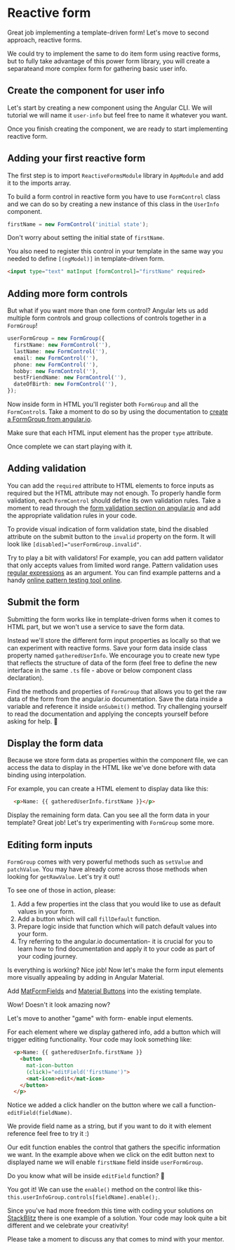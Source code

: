 # Reactive form

Great job implementing a template-driven form! Let's move to second approach, reactive forms.

We could try to implement the same to do item form using reactive forms, but to fully take advantage of this power form library, you will create a separateand more complex form for gathering basic user info.

## Create the component for user info

Let's start by creating a new component using the Angular CLI. We will tutorial we will name it `user-info` but feel free to name it whatever you want.

Once you finish creating the component, we are ready to start implementing reactive form.

## Adding your first reactive form

The first step is to import `ReactiveFormsModule` library in `AppModule` and add it to the imports array.

To build a form control in reactive form you have to use `FormControl` class and we can do so by creating a new instance of this class in the `UserInfo` component.

```typescript
firstName = new FormControl('initial state');
```

Don't worry about setting the initial state of `firstName`.

 You also need to register this control in your template in the same way you needed to define `[(ngModel)]` in template-driven form.
 
```html
<input type="text" matInput [formControl]="firstName" required>
```

## Adding more form controls

But what if you want more than one form control?
Angular lets us add multiple form controls and group collections of controls together in a `FormGroup`!

```ts
userFormGroup = new FormGroup({
  firstName: new FormControl(''),
  lastName: new FormControl(''),
  email: new FormControl(''),
  phone: new FormControl(''),
  hobby: new FormControl(''),
  bestFriendName: new FormControl(''),
  dateOfBirth: new FormControl(''),
});
```

Now inside form in HTML you'll register both `FormGroup` and all the `FormControl`s. Take a moment to do so by using the documentation to [create a FormGroup from angular.io](https://angular.io/guide/reactive-forms#step-1-creating-a-formgroup-instance).

Make sure that each HTML input element has the proper `type` attribute.

Once complete we can start playing with it.

## Adding validation

You can add the `required` attribute to HTML elements to force inputs as required but the HTML attribute may not enough. To properly handle form validation, each `FormControl` should define its own validation rules. Take a moment to read through the [form validation section on angular.io](https://angular.io/guide/form-validation) and add the appropriate validation rules in your code.

To provide visual indication of form validation state, bind the disabled attribute on the submit button to the `invalid` property on the form. It will look like `[disabled]="userFormGroup.invalid"`.

Try to play a bit with validators! For example, you can add pattern validator that only accepts values from limited word range. Pattern validation uses [regular expressions](https://en.wikipedia.org/wiki/Regular_expression) as an argument. You can find example patterns and a handy [online pattern testing tool online](https://regex101.com/).

## Submit the form

Submitting the form works like in template-driven forms when it comes to HTML part, but we won't use a service to save the form data. 

Instead we'll store the different form input properties as locally so that we can experiment with reactive forms. Save your form data inside class property named `gatheredUserInfo`. We encourage you to create new type that reflects the structure of data of the form (feel free to define the new interface in the same `.ts` file - above or below component class declaration).

Find the methods and properties of `FormGroup` that allows you to get the raw data of the form from the angular.io documentation. Save the data inside a variable and reference it inside `onSubmit()` method. Try challenging yourself to read the documentation and applying the concepts yourself before asking for help. 💪

## Display the form data

Because we store form data as properties within the component file, we can access the data to display in the HTML like we've done before with data binding using interpolation.

For example, you can create a HTML element to display data like this:

```html
  <p>Name: {{ gatheredUserInfo.firstName }}</p>
```

Display the remaining form data. Can you see all the form data in your template?
Great job! Let's try experimenting with `FormGroup` some more.

## Editing form inputs

`FormGroup` comes with very powerful methods such as `setValue` and `patchValue`. You may have already come across those methods when looking for `getRawValue`. Let's try it out!

To see one of those in action, please: 

1. Add a few properties int the class that you would like to use as default values in your form.
2. Add a button which will call `fillDefault` function.
3. Prepare logic inside that function which will patch default values into your form.
4. Try referring to the angular.io documentation- it is crucial for you to learn how to find documentation and apply it to your code as part of your coding journey.

Is everything is working? Nice job! Now let's make the form input elements more visually appealing by adding in Angular Material.

Add [MatFormFields](https://material.angular.io/components/form-field/overview) and [Material Buttons](https://material.angular.io/components/button/overview) into the existing template.

Wow! Doesn't it look amazing now?

Let's move to another "game" with form- enable input elements.

For each element where we display gathered info, add a button which will trigger editing functionality. Your code may look something like:

```html
  <p>Name: {{ gatheredUserInfo.firstName }}
    <button
      mat-icon-button
      (click)="editField('firstName')">
      <mat-icon>edit</mat-icon>
    </button>
  </p>
```

Notice we added a click handler on the button where we call a function- `editField(fieldName)`.

We provide field name as a string, but if you want to do it with element reference feel free to try it :)

Our edit function enables the control that gathers the specific information we want. In the example above when we click on the edit button next to displayed name we will enable `firstName` field inside `userFormGroup`.

Do you know what will be inside `editField` function? 🤔

You got it! We can use the `enable()` method on the control like this- `this.userInfoGroup.controls[fieldName].enable();`.

Since you've had more freedom this time with coding your solutions on [StackBlitz](https://stackblitz.com/github/ng-girls/todo-list-tutorial/tree/master/examples/4_02-reactive-form) there is one example of a solution. Your code may look quite a bit different and we celebrate your creativity!

Please take a moment to discuss any that comes to mind with your mentor.
